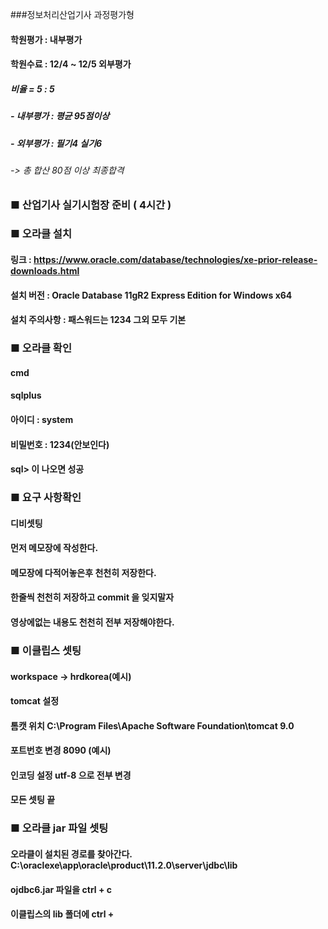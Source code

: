 ###정보처리산업기사 과정평가형
####	학원평가 : 내부평가
####	학원수료 : 12/4 ~ 12/5 외부평가
#####		비율 = 5 : 5
#####		- 내부평가 : 평균 95점이상 
#####		- 외부평가 : 필기4 실기6 
######		-> 총 합산 80점 이상 최종합격 
  
### ■ 산업기사 실기시험장 준비 ( 4시간 )
### ■ 오라클 설치 
#### 링크 : https://www.oracle.com/database/technologies/xe-prior-release-downloads.html
#### 설치 버전 : Oracle Database 11gR2 Express Edition for Windows x64
#### 설치 주의사항 : 패스워드는 1234    그외 모두 기본
### ■ 오라클 확인
#### cmd
#### sqlplus
#### 아이디 : system
#### 비밀번호 : 1234(안보인다)
#### sql> 이 나오면 성공
### ■ 요구 사항확인
#### 디비셋팅
#### 먼저 메모장에 작성한다.
#### 메모장에 다적어놓은후 천천히 저장한다.
#### 한줄씩 천천히 저장하고 commit 을 잊지말자
#### 영상에없는 내용도 천천히 전부 저장해야한다.
### ■ 이클립스 셋팅
#### workspace -> hrdkorea(예시)
#### tomcat 설정
#### 톰캣 위치  C:\Program Files\Apache Software Foundation\tomcat 9.0
#### 포트번호 변경 8090 (예시)
#### 인코딩 설정 utf-8 으로 전부 변경
#### 모든 셋팅 끝
### ■ 오라클 jar 파일 셋팅
#### 오라클이 설치된 경로를 찾아간다. C:\oraclexe\app\oracle\product\11.2.0\server\jdbc\lib
#### ojdbc6.jar 파일을 ctrl + c
#### 이클립스의 lib 폴더에 ctrl + 
